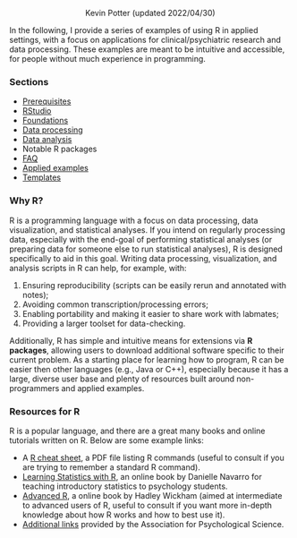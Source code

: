 <p align="center">
  Kevin Potter (updated 2022/04/30)
</p>

In the following, I provide a series of examples of using R in applied settings, with a focus on applications for clinical/psychiatric research and data processing. These examples are meant to be intuitive and accessible, for people without much experience in programming.

### Sections
  
* [Prerequisites](docs/C01_P000_Prerequisites.md)
* [RStudio](docs/C02_P000_RStudio.md)
* [Foundations](docs/C03_P000_Foundations.md)
* [Data processing](docs/C04_P000_Data_processing.md)
* [Data analysis](docs/C05_P000_Data_analysis.md)
* Notable R packages
* [FAQ](docs/C06_P000_FAQ.md)
* [Applied examples](docs/C07_P000_Applied_examples.md)
* [Templates](docs/C08_P000_Templates.md)

### Why R?

R is a programming language with a focus on data processing, data visualization, and statistical analyses. If you intend on regularly processing data, especially with the end-goal of performing statistical analyses (or preparing data for someone else to run statistical analyses), R is designed specifically to aid in this goal. Writing data processing, visualization, and analysis scripts in R can help, for example, with:
1. Ensuring reproducibility (scripts can be easily rerun and annotated with notes);
2. Avoiding common transcription/processing errors;
3. Enabling portability and making it easier to share work with labmates;
4. Providing a larger toolset for data-checking.

Additionally, R has simple and intuitive means for extensions via **R packages**, allowing users to download additional software specific to their current problem. As a starting place for learning how to program, R can be easier then other languages (e.g., Java or C++), especially because it has a large, diverse user base and plenty of resources built around non-programmers and applied examples.

### Resources for R

R is a popular language, and there are a great many books and online tutorials written on R. Below are some example links:
* A [R cheat sheet](https://cran.r-project.org/doc/contrib/Short-refcard.pdf), a PDF file listing R commands (useful to consult if you are trying to remember a standard R command).
* [Learning Statistics with R](https://learningstatisticswithr.com/), an online book by Danielle Navarro for teaching introductory statistics to psychology students.
* [Advanced R](http://adv-r.had.co.nz/Introduction.html), a online book by Hadley Wickham (aimed at intermediate to advanced users of R, useful to consult if you want more in-depth knowledge about how R works and how to best use it).
* [Additional links](https://www.psychologicalscience.org/observer/learning-to-work-with-r) provided by the Association for Psychological Science.
